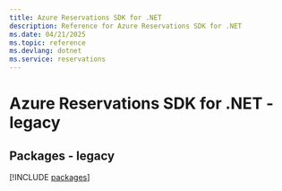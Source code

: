 ```yaml
---
title: Azure Reservations SDK for .NET
description: Reference for Azure Reservations SDK for .NET
ms.date: 04/21/2025
ms.topic: reference
ms.devlang: dotnet
ms.service: reservations
---
```

# Azure Reservations SDK for .NET - legacy
## Packages - legacy
[!INCLUDE [packages](reservations-index.md)]